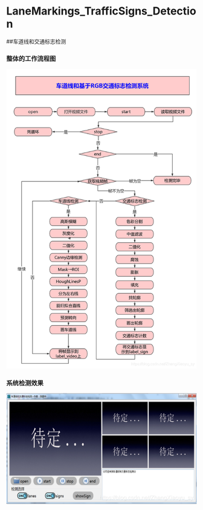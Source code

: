 # LaneMarkings_TrafficSigns_Detection
##车道线和交通标志检测
### 整体的工作流程图
![20181222231503358](./LaneMarkings_TrafficSigns_Detection/resource/20181222231503358.png)
### 系统检测效果
![20181222231637743](./LaneMarkings_TrafficSigns_Detection/resource/20181222231637743.png)
